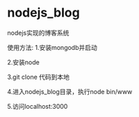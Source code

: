 # nodejs_blog
nodejs实现的博客系统

使用方法:
1.安装mongodb并启动 

2.安装node

3.git clone 代码到本地

4.进入nodejs_blog目录，执行node bin/www

5.访问localhost:3000
